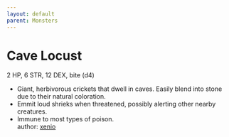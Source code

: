```yaml
---
layout: default
parent: Monsters 
--- 
```

# Cave Locust
2 HP, 6 STR, 12 DEX, bite (d4)  
- Giant, herbivorous crickets that dwell in caves.   Easily blend into stone due to their natural coloration.  
- Emmit loud shrieks when threatened, possibly alerting other nearby creatures.  
- Immune to most types of poison.  
author: [xenio](https://xenioinabottle.blogspot.com) 
